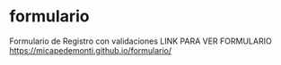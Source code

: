 # formulario
Formulario de Registro con validaciones
LINK PARA VER FORMULARIO
https://micapedemonti.github.io/formulario/
